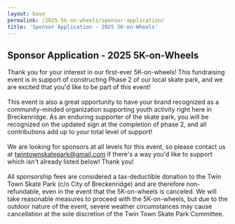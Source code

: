 ```yaml
---
layout: base
permalink: /2025-5k-on-wheels/sponsor-application/
title: 'Sponsor Application - 2025 5K-on-Wheels'
---
```


<div class="zeffy-event-application">
<div class="info-section__text">
<h2>Sponsor Application - 2025 5K-on-Wheels</h2>
<p>Thank you for your interest in our first-ever 5K-on-wheels! This fundraising event is in support of constructing Phase 2 of our local skate park, and we are excited that you'd like to be part of this event!<br /><br />This event is also a great opportunity to have your brand recognized as a community-minded organization supporting youth activity right here in Breckenridge. As an enduring supporter of the skate park, you will be recognized on the updated sign at the completion of phase 2, and all contributions add up to your total level of support!<br /><br />We are looking for sponsors at all levels for this event, so please contact us at <a href="mailto:twintownskatepark@gmail.com">twintownskatepark@gmail.com</a> if there's a way you'd like to support which isn't already listed below! Thank you!<br /><br />All sponsorship fees are considered a tax-deductible donation to the Twin Town Skate Park (c/o City of Breckenridge) and are therefore non-refundable, even in the event that the 5K-on-wheels is canceled. We will take reasonable measures to proceed with the 5K-on-wheels, but due to the outdoor nature of the event, severe weather circumstances may cause cancellation at the sole discretion of the Twin Town Skate Park Committee.</p>
</div>
<div class="iframe-container" style="position:relative;overflow:hidden;"><iframe title='Donation form powered by Zeffy' style='position: absolute; border: 0; top:0;left:0;bottom:0;right:0;width:100%;height:100%' src='https://www.zeffy.com/embed/ticketing/twin-town-skate-park-5k-on-wheels' allowpaymentrequest allowTransparency="true"></iframe></div>
</div>
